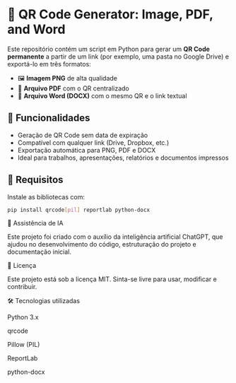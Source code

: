 # 🧾 QR Code Generator: Image, PDF, and Word

Este repositório contém um script em Python para gerar um **QR Code permanente** a partir de um link (por exemplo, uma pasta no Google Drive) e exportá-lo em três formatos:

- 🖼️ **Imagem PNG** de alta qualidade
- 📄 **Arquivo PDF** com o QR centralizado
- 📝 **Arquivo Word (DOCX)** com o mesmo QR e o link textual

## 🚀 Funcionalidades

- Geração de QR Code sem data de expiração
- Compatível com qualquer link (Drive, Dropbox, etc.)
- Exportação automática para PNG, PDF e DOCX
- Ideal para trabalhos, apresentações, relatórios e documentos impressos

## 🧠 Requisitos

Instale as bibliotecas com:

```bash
pip install qrcode[pil] reportlab python-docx
```

🤖 Assistência de IA

Este projeto foi criado com o auxílio da inteligência artificial ChatGPT, que ajudou no desenvolvimento do código, estruturação do projeto e documentação inicial.

📄 Licença

Este projeto está sob a licença MIT. Sinta-se livre para usar, modificar e contribuir.

🛠️ Tecnologias utilizadas

Python 3.x

qrcode

Pillow (PIL)

ReportLab

python-docx
